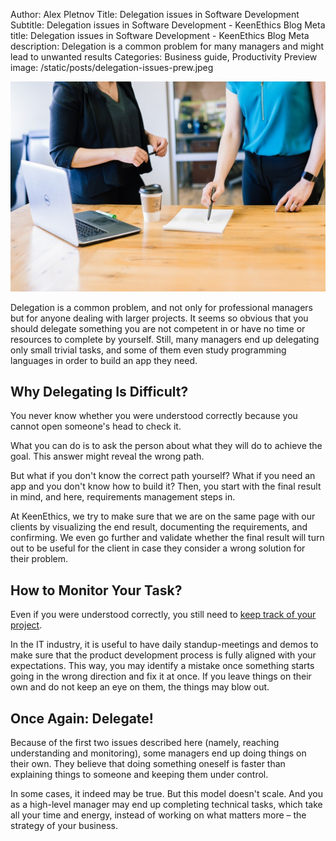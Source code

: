Author: Alex Pletnov
Title: Delegation issues in Software Development
Subtitle: Delegation issues in Software Development - KeenEthics Blog
Meta title: Delegation issues in Software Development - KeenEthics Blog
Meta description: Delegation is a common problem for many managers and might lead to unwanted results
Categories: Business guide, Productivity
Preview image: /static/posts/delegation-issues-prew.jpeg

![Delegation](/static/posts/delegation-issues.jpeg)

Delegation is a common problem, and not only for professional managers but for anyone dealing with larger projects. It seems so obvious that you should delegate something you are not competent in or have no time or resources to complete by yourself. Still, many managers end up delegating only small trivial tasks, and some of them even study programming languages in order to build an app they need.

## Why Delegating Is Difficult?

You never know whether you were understood correctly because you cannot open someone's head to check it.

What you can do is to ask the person about what they will do to achieve the goal. This answer might reveal the wrong path.

But what if you don't know the correct path yourself? What if you need an app and you don't know how to build it? Then, you start with the final result in mind, and here, requirements management steps in.

At KeenEthics, we try to make sure that we are on the same page with our clients by visualizing the end result, documenting the requirements, and confirming. We even go further and validate whether the final result will turn out to be useful for the client in case they consider a wrong solution for their problem.

## How to Monitor Your Task?

Even if you were understood correctly, you still need to [keep track of your project](/blog/1553896800000-how-to-monitor-your-project-distantly).

In the IT industry, it is useful to have daily standup-meetings and demos to make sure that the product development process is fully aligned with your expectations. This way, you may identify a mistake once something starts going in the wrong direction and fix it at once. If you leave things on their own and do not keep an eye on them, the things may blow out.

## Once Again: Delegate!

Because of the first two issues described here (namely, reaching understanding and monitoring), some managers end up doing things on their own. They believe that doing something oneself is faster than explaining things to someone and keeping them under control.

In some cases, it indeed may be true. But this model doesn't scale. And you as a high-level manager may end up completing technical tasks, which take all your time and energy, instead of working on what matters more – the strategy of your business.